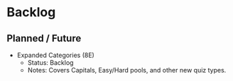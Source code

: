 # Backlog

## Planned / Future
- Expanded Categories (8E)
  - Status: Backlog
  - Notes: Covers Capitals, Easy/Hard pools, and other new quiz types.
